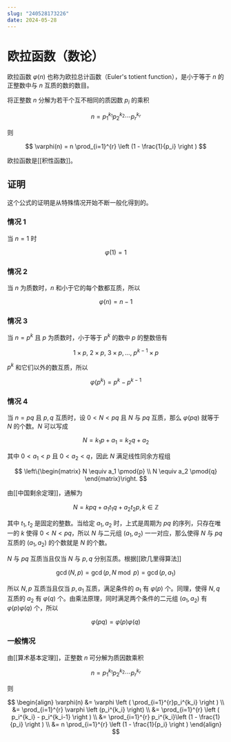 ```yaml
---
slug: "240528173226"
date: 2024-05-28
---
```


# 欧拉函数（数论）

欧拉函数 $\varphi(n)$ 也称为欧拉总计函数（Euler's totient function），是小于等于 $n$ 的正整数中与 $n$ 互质的数的数目。

将正整数 $n$ 分解为若干个互不相同的质因数 $p_i$ 的乘积

$$
n = p_1^{k_1} p_2^{k_2} \cdots p_r^{k_r}
$$

则

$$
\varphi(n) = n \prod_{i=1}^{r} \left (1 - \frac{1}{p_i} \right )
$$

欧拉函数是[[积性函数]]。

## 证明

这个公式的证明是从特殊情况开始不断一般化得到的。

### 情况 1

当 $n=1$ 时

$$
\varphi(1)=1
$$

### 情况 2

当 $n$ 为质数时，$n$ 和小于它的每个数都互质，所以

$$
\varphi(n)=n-1
$$

### 情况 3

当 $n=p^k$ 且 $p$ 为质数时，小于等于 $p^k$ 的数中 $p$ 的整数倍有

$$
1 \times p, \ 2 \times p, \ 3 \times p, \dots, \ p^{k-1} \times p
$$

$p^k$ 和它们以外的数互质，所以

$$
\varphi \left (p^k \right)=p^k - p^{k-1}
$$

### 情况 4

当 $n=pq$ 且 $p,q$ 互质时，设 $0<N<pq$ 且 $N$ 与 $pq$ 互质，那么 $\varphi(pq)$ 就等于 $N$ 的个数。$N$ 可以写成

$$
N=k_1p+a_1=k_2q+a_2
$$

其中 $0<a_1 < p$ 且 $0<a_2 < q$，因此 $N$ 满足线性同余方程组

$$
\left\{\begin{matrix}
N \equiv a_1 \pmod{p} \\
N \equiv a_2 \pmod{q}
\end{matrix}\right.
$$

由[[中国剩余定理]]，通解为

$$
N=kpq + a_1 t_1 q + a_2 t_2 p, k \in \mathbb{Z}
$$

其中 $t_1,t_2$ 是固定的整数。当给定 $a_1,a_2$ 时，上式是周期为 $pq$ 的序列，只存在唯一的 $k$ 使得 $0<N<pq$，所以 $N$ 与二元组 $(a_1,a_2)$ 一一对应，那么使得 $N$ 与 $pq$ 互质的 $(a_1,a_2)$ 的个数就是 $N$ 的个数。

$N$ 与 $pq$ 互质当且仅当 $N$ 与 $p,q$ 分别互质。根据[[欧几里得算法]]

$$
\gcd(N,p)=\gcd(p,N \bmod p)=\gcd(p, a_1)
$$

所以 $N,p$ 互质当且仅当 $p,a_1$ 互质，满足条件的 $a_1$ 有 $\varphi(p)$ 个。同理，使得 $N,q$ 互质的 $a_2$ 有 $\varphi(q)$ 个。由乘法原理，同时满足两个条件的二元组 $(a_1,a_2)$ 有 $\varphi(p)\varphi(q)$ 个，所以

$$
\varphi(pq)=\varphi(p)\varphi(q)
$$

### 一般情况

由[[算术基本定理]]，正整数 $n$ 可分解为质因数乘积

$$
n = p_1^{k_1} p_2^{k_2} \cdots p_r^{k_r}
$$

则

$$
\begin{align}
\varphi(n) &= \varphi \left ( \prod_{i=1}^{r}p_i^{k_i} \right ) \\
&= \prod_{i=1}^{r} \varphi \left (p_i^{k_i} \right) \\
&= \prod_{i=1}^{r} \left ( p_i^{k_i} - p_i^{k_i-1} \right ) \\
&= \prod_{i=1}^{r} p_i^{k_i}\left (1  - \frac{1}{p_i} \right ) \\
&= n \prod_{i=1}^{r} \left (1 - \frac{1}{p_i} \right )
\end{align}
$$


